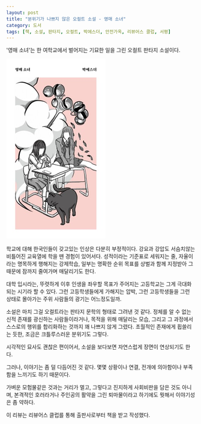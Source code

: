 ```yaml
---
layout: post
title: "분위기가 나쁘지 않은 오컬트 소설 - 영매 소녀"
category: 도서
tags: [책, 소설, 판타지, 오컬트, 박에스더, 안전가옥, 리뷰어스 클럽, 서평]
---
```


'영매 소녀'는
한 여학교에서 벌어지는 기묘한 일을 그린 오컬트 판타지 소설이다.

![표지](/images/shaman-girl-book-h480.jpg)

학교에 대해 한국인들이 갖고있는 인상은 다분히 부정적이다.
강요과 강압도 서슴치않는 비틀어진 교육열에 학을 뗀 경험이 있어서다.
성적이라는 기준표로 세워지는 줄,
자율이라는 명목하게 행해지는 강제학습,
일부는 명확한 순위 목표를 상벌과 함께 지정받아 그 때문에 잠까지 줄여가며 매달리기도 한다.

대학 입시라는, 뚜렷하게 이후 인생을 좌우할 목표가 주어지는 고등학교는
그게 극대화되는 시기라 할 수 있다.
그런 고등학생들에게 가해지는 압박,
그런 고등학생들을 그런 상태로 몰아가는 주위 사람들의 광기는 어느정도일까.

소설은 마치 그걸 오컬트라는 판타지 문학의 형태로 그려낸 것 같다.
정체를 알 수 없는 신적 존재를 광신하는 사람들이라거나,
목적을 위해 매달리는 모습,
그리고 그 과정에서 스스로의 행위를 합리화하는 것까지 꽤 나쁘지 않게 그렸다.
초월적인 존재에게 휩쓸리는 듯한, 조금은 크틀루스러운 분위기도 그렇다.

시각적인 묘사도 괜찮은 편이어서,
소설을 보다보면 자연스럽게 장면이 연상되기도 한다.

그러나, 이야기는 좀 덜 다듬어진 것 같다.
몇몇 상황이나 연결, 전개에 의아함이나 부족함을 느끼기도 하기 때문이다.

가벼운 모험물같은 것과는 거리가 멀고,
그렇다고 진지하게 사회비판을 담은 것도 아니며,
본격적인 호러라거나 주인공의 활약을 그린 퇴마물이라고 하기에도 뭣해서
이야기성은 좀 약하다.



<div class="im im-info">
이 리뷰는 리뷰어스 클럽를 통해 출판사로부터 책을 받고 작성했다.
</div>
